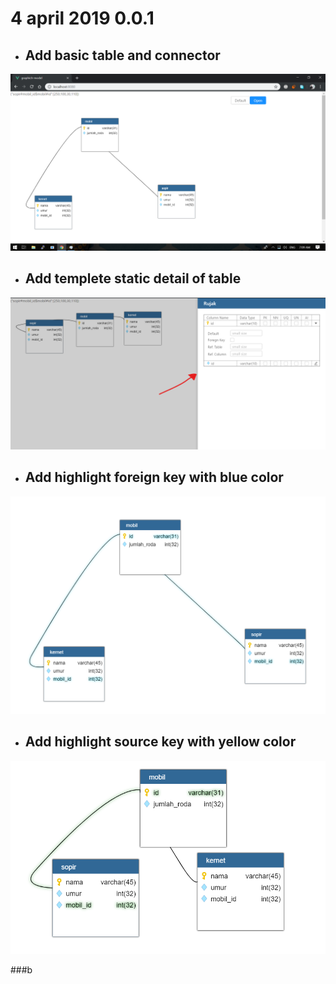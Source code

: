 # 4 april 2019 0.0.1
- ## Add basic table and connector 
![basic conector table](/docs/images/basic_table_and_connector.png)
- ## Add templete static detail of table
![templete static detail](/docs/images/templete_static_detail_of_table.png)

- ## Add highlight foreign key with blue color
![hilight foregin key](/docs/images/hilight_foreign_key_with_blue_color.png)

- ## Add highlight source key with yellow color
![hilight foregin key](/docs/images/highlight_source_key.png)

###b